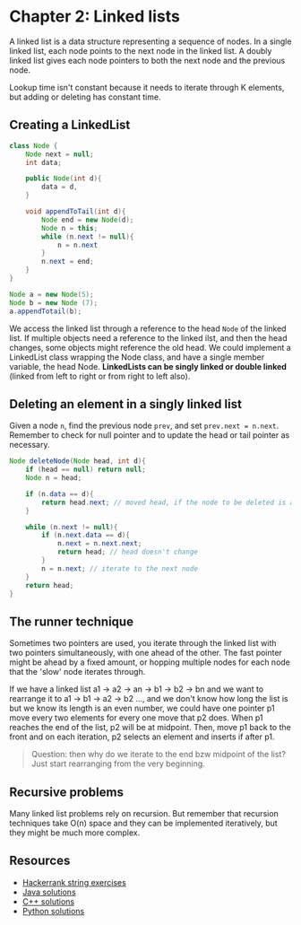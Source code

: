 # Chapter 2: Linked lists

A linked list is a data structure representing a sequence of nodes. In a single linked list, each node points to the next node in the linked list. A doubly linked list gives each node pointers to both the next node and the previous node.

Lookup time isn't constant because it needs to iterate through K elements, but adding or deleting has constant time.

## Creating a LinkedList

```java
class Node {
    Node next = null;
    int data;

    public Node(int d){
        data = d,
    }

    void appendToTail(int d){
        Node end = new Node(d);
        Node n = this;
        while (n.next != null){
            n = n.next
        }
        n.next = end;
    }
}

Node a = new Node(5);
Node b = new Node (7);
a.appendTotail(b);
```

We access the linked list through a reference to the head `Node` of the linked list. If multiple objects need a reference to the linked ilst, and then the head changes, some objects might reference the old head. We could implement a LinkedList class wrapping the Node class, and have a single member variable, the head Node. **LinkedLists can be singly linked or double linked** (linked from left to right or from right to left also).

## Deleting an element in a singly linked list

Given a node `n`, find the previous node `prev`, and set `prev.next = n.next`. Remember to check for null pointer and to update the head or tail pointer as necessary.

```java
Node deleteNode(Node head, int d){
    if (head == null) return null;
    Node n = head;

    if (n.data == d){
        return head.next; // moved head, if the node to be deleted is at head
    }

    while (n.next != null){
        if (n.next.data == d){
            n.next = n.next.next;
            return head; // head doesn't change
        }
        n = n.next; // iterate to the next node
    }
    return head;
}
```

## The runner technique

Sometimes two pointers are used, you iterate through the linked list with two pointers simultaneously, with one ahead of the other. The fast pointer might be ahead by a fixed amount, or hopping multiple nodes for each node that the 'slow' node iterates through.

If we have a linked list a1 -> a2 -> an -> b1 -> b2 -> bn and we want to rearrange it to a1 -> b1 -> a2 -> b2 ..., and we don't know how long the list is but we know its length is an even number, we could have one pointer p1 move every two elements for every one move that p2 does. When p1 reaches the end of the list, p2 will be at midpoint. Then, move p1 back to the front and on each iteration, p2 selects an element and inserts if after p1.

> Question: then why do we iterate to the end bzw midpoint of the list? Just start rearranging from the very beginning.

## Recursive problems

Many linked list problems rely on recursion. But remember that recursion techniques take O(n) space and they can be implemented iteratively, but they might be much more complex.

## Resources

* [Hackerrank string exercises](https://www.hackerrank.com/domains/data-structures?filters%5Bsubdomains%5D%5B%5D=linked-lists)
* [Java solutions](https://github.com/careercup/CtCI-6th-Edition/tree/master/Java/Ch%2002.%20Linked%20Lists)
* [C++ solutions](https://github.com/careercup/CtCI-6th-Edition-cpp/tree/a68ba3e1c630a4d218ff1294f3eaf5aeced449ec/chapter-2-Linked-Lists)
* [Python solutions](https://github.com/careercup/CtCI-6th-Edition-Python/tree/e6bc732588601d0a98e5b1bc44d83644b910978d/Chapter2)
